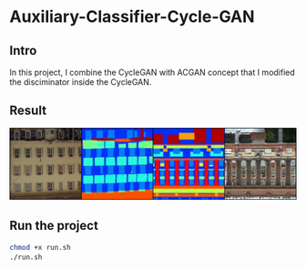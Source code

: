 # Auxiliary-Classifier-Cycle-GAN
## Intro
In this project, I combine the CycleGAN with ACGAN concept that I modified the disciminator inside the CycleGAN.

## Result
![](doc/imgs/1.png)

## Run the project
```bash
chmod +x run.sh
./run.sh
```
